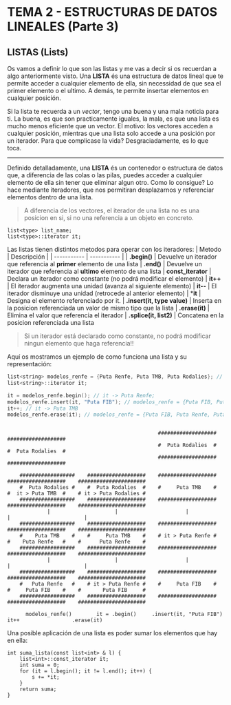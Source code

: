 # TEMA 2 - ESTRUCTURAS DE DATOS LINEALES (Parte 3)
## **LISTAS (Lists)**

Os vamos a definir lo que son las listas y me vas a decir si os recuerdan a algo anteriormente visto. Una **LISTA** és una estructura de datos lineal que te permite acceder a cualquier elemento de ella, sin necessidad de que sea el primer elemento o el ultimo. A demás, te permite insertar elementos en cualquier posición.

Si la lista te recuerda a un *vector*, tengo una buena y una mala noticia para ti. La buena, es que son practicamente iguales, la mala, es que una lista es mucho menos eficiente que un vector. El motivo: los vectores acceden a cualquier posición, mientras que una lista solo accede a una posición por un iterador. Para que complicase la vida? Desgraciadamente, es lo que toca.

---
Definido detalladamente, una **LISTA** és un contenedor o estructura de datos que, a diferencia de las colas o las pilas, puedes acceder a cualquier elemento de ella sin tener que eliminar algun otro. Como lo consigue? Lo hace mediante iteradores, que nos permitiran desplazarnos y referenciar elementos dentro de una lista. 

> A diferencia de los vectores, el iterador de una lista no es una posicion en si, si no una referencia a un objeto en concreto.

```
list<type> list_name;
list<type>::iterator it;
```

Las listas tienen distintos metodos para operar con los iteradores:
| Metodo | Descripción |
| ----------- | ----------- |
| **.begin()** | Devuelve un iterador que referencia al **primer** elemento de una lista
| **.end()** | Devuelve un iterador que referencia al **ultimo** elemento de una lista
| **const_iterator** | Declara un iterador como constante (no podrá modificar el elemento)
| **it++** | El iterador augmenta una unidad (avanza al siguiente elemento)
| **it--** | El iterador disminuye una unidad (retrocede al anterior elemento)
| ***it** | Designa el elemento referenciado por it.
| **.insert(it, type value)** | Inserta en la posicion referenciada un valor de mismo tipo que la lista
| **.erase(it)** | Elimina el valor que referencia el iterador
| **.splice(it, list2)** | Concatena en la posicion referenciada una lista

> Si un iterador está declarado como constante, no podrá modificar ningun elemento que haga referencia!!

Aquí os mostramos un ejemplo de como funciona una lista y su representación:

```cc
list<string> modelos_renfe = {Puta Renfe, Puta TMB, Puta Rodalies}; // NO SE REPRESENTA LA LISTA ASÍ, ES UN EJEMPLO
list<string>::iterator it;

it = modelos_renfe.begin(); // it -> Puta Renfe;
modelos_renfe.insert(it, "Puta FIB"); // modelos_renfe = {Puta FIB, Puta Renfe, Puta TMB, Puta Rodalies};
it++; // it -> Puta TMB
modelos_renfe.erase(it); // modelos_renfe = {Puta FIB, Puta Renfe, Puta Rodalies}
```

```

                                                 ###################    ###################
                                                 #  Puta Rodalies  #    #  Puta Rodalies  #
                                                 ###################    ###################

    ##################    ###################    ###################    ###################    ######################
    #  Puta Rodalies #    #  Puta Rodalies  #    #     Puta TMB    #    #  it > Puta TMB  #    # it > Puta Rodalies #
    ##################    ###################    ###################    ###################    ######################
             |                     |                      |                      |                        |
    ##################    ###################    ###################    ###################    ######################
    #    Puta TMB    #    #     Puta TMB    #    # it > Puta Renfe #    #    Puta Renfe   #    #      Puta Renfe    #
    ##################    ###################    ###################    ###################    ######################
             |                     |                      |                      |                        |
    ##################    ###################    ###################    ###################    ######################
    #   Puta Renfe   #    # it > Puta Renfe #    #     Puta FIB    #    #     Puta FIB    #    #       Puta FIB     #
    ##################    ###################    ###################    ###################    ###################### 

      modelos_renfe()        it = .begin()     .insert(it, "Puta FIB")          it++                 .erase(it)

```

Una posible aplicación de una lista es poder sumar los elementos que hay en ella:

```
int suma_lista(const list<int> & l) {
    list<int>::const_iterator it;
    int suma = 0;
    for (it = l.begin(); it != l.end(); it++) {
        s += *it;
    }
    return suma;
}
```
